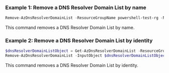 ### Example 1: Remove a DNS Resolver Domain List by name
```powershell
Remove-AzDnsResolverDomainList -ResourceGroupName powershell-test-rg -Name psdnsresolvername33nmy1fz
```
This command removes a DNS Resolver Domain List by name.

### Example 2: Remove a DNS Resolver Domain List by identity
```powershell
$dnsResolverDomainListObject = Get-AzDnsResolverDomainList -ResourceGroupName powershell-test-rg -Name  psdnsresolvername33nmy1fz
Remove-AzDnsResolverDomainList -InputObject $dnsResolverDomainListObject 
```

This command removes a DNS Resolver Domain List by identity.

